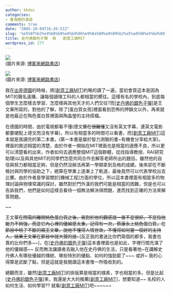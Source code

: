 ```yaml
---
author: kkdai
categories:
- 書海裡的漫遊
comments: true
date: "2005-10-04T16:26:51Z"
slug: '%e5%8f%b2%e4%b8%b9%e4%bd%9b%e9%8a%80%e8%89%b2%e5%ad%90%e5%bd%88-%e8%88%87-%e5%89%b5%e6%84%8f%e5%b7%a5%e5%bb%a0mit'
title: 史丹佛銀色子彈  與   創意工廠MIT
wordpress_id: 277
---
```


![](http://addons.books.com.tw/G/0/0010284710.jpg)  
(圖片來源: [博客來網路書店](http://www.books.com.tw/exep/prod/booksfile.php?item=0010284710))

![](http://addons.books.com.tw/G/4/0010286534.jpg)  
(圖片來源: [博客來網路書店](http://www.books.com.tw/exep/prod/booksfile.php?item=0010286534))

我在[出差德國](http://www.evanlin.com/blog/archives/000335.html)的時候，將[[創意工廠MIT]](http://www.books.com.tw/exep/prod/booksfile.php?item=0010284710)約略的讀了一遍，當初會買這本是因為MIT的聲名遠播、讓每個讀理工科的人都相當的嚮往。這樣有名的學校內，到底每個學生怎麼樣去學習、怎麼樣與其他天才的人們交往?而[[史丹佛的銀色子彈]](http://www.books.com.tw/exep/prod/booksfile.php?item=0010286534)是王文華所寫的，對他的了解，除了[蛋白質女孩]裡面看到恐怖的押韻文以外，再來就是他最近在陶色蛋白質裡面與陶晶瑩的主持搭檔。

在德國的時間，由於電視都看不懂(德文~~實在很難懂~~又沒有英文字幕，連英文電影都要硬配上德文而沒有字幕)，所以有相當多的時間可以看書，而[[創意工廠MIT]](http://www.books.com.tw/exep/prod/booksfile.php?item=0010284710)這本就是我讀完的第二本書。(第一本書是屬於智力測驗的書~有機會分享給大家)。裡面的敘述相當的清楚，由於作者一開始在MIT裡面也是相當的適應不良，所以更可以清楚看的出來，作者如何去適應整個MIT這個群體，從找指導教授、RA(研究助理)以及與其他MIT的同學們怎麼共同合作去解答老師所出的題目。雖然他的自信與努力都相當足夠，但是仍然沒辦法再第一學期拿到及格的成績，後來卻在不斷檢討與同學的協助之下，總算在學業上逐漸上了軌道，最後竟然可以代表學校出去比賽。由於作者是學習關於[機械工程]方面的學位，所以這本書裡面有相當多的物理討論與物理常識的探討，雖然對於門外漢的我們可能是相當的困難，但是也可以告訴我們，他們是如何這樣去看待一個無法解決得問題，進而找到正確的方法來解答問題。

~~

王文華~~在閃電的離開桃色蛋白質之後，我對於他的觀感就一直不是很好。不是指他能力不夠強，而是它內心裡的優越感太重。記得有一次，蔡康永上桃色蛋白質，在節目中桃子不斷的窺王文華，說他不懂得人情世故，不懂得如何當一個好的主持人，結果王文華在節目中就大聲的說~~~[反正我的書迷比你們兩個的都多，我書也賣的比你們多~~]，在[[史丹佛的銀色子彈]](http://www.books.com.tw/exep/prod/booksfile.php?item=0010286534)這本書裡面也是如此，字裡行間充滿了他的優越感~~ 反而無法讓讀者去融入他在史丹佛的生活，只是看著他~在講解史丹佛人有哪些優越的傳統、哪些特別的優點、如何的強勁罷了~~~ 或許~ 我的心得算是武斷了點，但是這就是我閱讀這本書惟一所吸收到的。

總觀而言，雖然[[創意工廠MIT]](http://www.books.com.tw/exep/prod/booksfile.php?item=0010284710)的排版算是相當的樸素，字也相當的多。但是比起[[史丹佛的銀色子彈]](http://www.books.com.tw/exep/prod/booksfile.php?item=0010286534)來，我還是大大的推薦[[創意工廠MIT]](http://www.books.com.tw/exep/prod/booksfile.php?item=0010284710)，想要知道~~ 名校的人如何生活、如何學習?? 就看[[創意工廠MIT]](http://www.books.com.tw/exep/prod/booksfile.php?item=0010284710)吧~~~~~~
